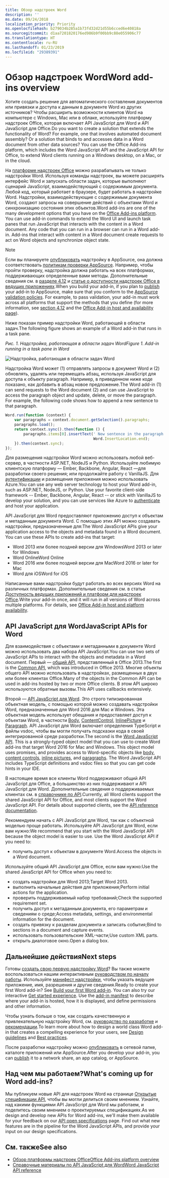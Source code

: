 ```yaml
---
title: Обзор надстроек Word
description: ''
ms.date: 09/24/2018
localization_priority: Priority
ms.openlocfilehash: b279034b285a1b73fd32d21d55b6cced6e40818a
ms.sourcegitcommit: d1aa7201820176ed986b9f00bb9c88e055906c77
ms.translationtype: HT
ms.contentlocale: ru-RU
ms.lasthandoff: 01/23/2019
ms.locfileid: "29389391"
---
```

# <a name="word-add-ins-overview"></a><span data-ttu-id="0dcb2-102">Обзор надстроек Word</span><span class="sxs-lookup"><span data-stu-id="0dcb2-102">Word add-ins overview</span></span>

<span data-ttu-id="0dcb2-p101">Хотите создать решение для автоматического составления документов или привязки и доступа к данным в документе Word из других источников? Чтобы расширить возможности клиентов Word на компьютере с Windows, Mac или в облаке, используйте платформу надстроек Office, которая включает API JavaScript для Word и API JavaScript для Office.</span><span class="sxs-lookup"><span data-stu-id="0dcb2-p101">Do you want to create a solution that extends the functionality of Word? For example, one that involves automated document assembly? Or a solution that binds to and accesses data in a Word document from other data sources? You can use the Office Add-ins platform, which includes the Word JavaScript API and the JavaScript API for Office, to extend Word clients running on a Windows desktop, on a Mac, or in the cloud.</span></span>

<span data-ttu-id="0dcb2-p102">На [платформе надстроек Office](../overview/office-add-ins.md) можно разрабатывать не только надстройки Word. Используя команды надстроек, вы можете расширять интерфейс Word и запускать области задач, которые выполняют сценарий JavaScript, взаимодействующий с содержимым документа. Любой код, который работает в браузере, будет работать в надстройке Word. Надстройки, взаимодействующие с содержимым документа Word, создают запросы на совершение действий с объектами Word и синхронизацию состояния этих объектов.</span><span class="sxs-lookup"><span data-stu-id="0dcb2-p102">Word add-ins are one of the many development options that you have on the [Office Add-ins platform](../overview/office-add-ins.md). You can use add-in commands to extend the Word UI and launch task panes that run JavaScript that interacts with the content in a Word document. Any code that you can run in a browser can run in a Word add-in. Add-ins that interact with content in a Word document create requests to act on Word objects and synchronize object state.</span></span> 

> [!NOTE]
> <span data-ttu-id="0dcb2-p103">Если вы планируете [опубликовать](../publish/publish.md) надстройку в AppSource, она должна соответствовать [политикам проверки AppSource](https://docs.microsoft.com/office/dev/store/validation-policies). Например, чтобы пройти проверку, надстройка должна работать на всех платформах, поддерживающих определенные вами методы. Дополнительные сведения см. в [разделе 4.12](https://docs.microsoft.com/office/dev/store/validation-policies#4-apps-and-add-ins-behave-predictably) и [статье о доступности надстроек Office в ведущих приложениях](../overview/office-add-in-availability.md).</span><span class="sxs-lookup"><span data-stu-id="0dcb2-p103">When you build your add-in, if you plan to [publish](../publish/publish.md) your add-in to AppSource, make sure that you conform to the [AppSource validation policies](https://docs.microsoft.com/office/dev/store/validation-policies). For example, to pass validation, your add-in must work across all platforms that support the methods that you define (for more information, see [section 4.12](https://docs.microsoft.com/office/dev/store/validation-policies#4-apps-and-add-ins-behave-predictably) and the [Office Add-in host and availability page](../overview/office-add-in-availability.md)).</span></span>

<span data-ttu-id="0dcb2-113">Ниже показан пример надстройки Word, работающей в области задач.</span><span class="sxs-lookup"><span data-stu-id="0dcb2-113">The following figure shows an example of a Word add-in that runs in a task pane.</span></span>

<span data-ttu-id="0dcb2-114">*Рис. 1. Надстройка, работающая в области задач Word*</span><span class="sxs-lookup"><span data-stu-id="0dcb2-114">*Figure 1. Add-in running in a task pane in Word*</span></span>

![Надстройка, работающая в области задач Word](../images/word-add-in-show-host-client.png)

<span data-ttu-id="0dcb2-p104">Надстройка Word может (1) отправлять запросы в документ Word и (2) обновлять, удалять или перемещать абзац, используя JavaScript для доступа к объекту paragraph. Например, в приведенном ниже коде показано, как добавить в абзац новое предложение.</span><span class="sxs-lookup"><span data-stu-id="0dcb2-p104">The Word add-in (1) can send requests to the Word document (2) and can use JavaScript to access the paragraph object and update, delete, or move the paragraph. For example, the following code shows how to append a new sentence to that paragraph.</span></span>

```js
Word.run(function (context) {
    var paragraphs = context.document.getSelection().paragraphs;
    paragraphs.load();
    return context.sync().then(function () {
        paragraphs.items[0].insertText(' New sentence in the paragraph.',
                                       Word.InsertLocation.end);
    }).then(context.sync);
});

```

<span data-ttu-id="0dcb2-p105">Для размещения надстройки Word можно использовать любой веб-сервер, в частности ASP.NET, NodeJS и Python. Используйте любимую клиентскую платформу — Ember, Backbone, Angular, React —для разработки своего решения; или продолжайте работу с VanillaJS. Для [аутентификации](../develop/use-the-oauth-authorization-framework-in-an-office-add-in.md) и размещения приложения можно использовать Azure.</span><span class="sxs-lookup"><span data-stu-id="0dcb2-p105">You can use any web server technology to host your Word add-in, such as ASP.NET, NodeJS, or Python. Use your favorite client-side framework -- Ember, Backbone, Angular, React -- or stick with VanillaJS to develop your solution, and you can use services like Azure to [authenticate](../develop/use-the-oauth-authorization-framework-in-an-office-add-in.md) and host your application.</span></span>

<span data-ttu-id="0dcb2-p106">API JavaScript для Word предоставляют приложению доступ к объектам и метаданным документа Word. С помощью этих API можно создавать надстройки, предназначенные для:</span><span class="sxs-lookup"><span data-stu-id="0dcb2-p106">The Word JavaScript APIs give your application access to the objects and metadata found in a Word document. You can use these APIs to create add-ins that target:</span></span>

* <span data-ttu-id="0dcb2-122">Word 2013 или более поздней версии для Windows</span><span class="sxs-lookup"><span data-stu-id="0dcb2-122">Word 2013 or later for Windows</span></span>
* <span data-ttu-id="0dcb2-123">Word Online</span><span class="sxs-lookup"><span data-stu-id="0dcb2-123">Word Online</span></span>
* <span data-ttu-id="0dcb2-124">Word 2016 или более поздней версии для Mac</span><span class="sxs-lookup"><span data-stu-id="0dcb2-124">Word 2016 or later for Mac</span></span>
* <span data-ttu-id="0dcb2-125">Word для iOS</span><span class="sxs-lookup"><span data-stu-id="0dcb2-125">Word for iOS</span></span>

<span data-ttu-id="0dcb2-p107">Написанные вами надстройки будут работать во всех версиях Word на различных платформах. Дополнительные сведения см. в статье [Доступность ведущих приложений и платформ для надстроек Office](../overview/office-add-in-availability.md).</span><span class="sxs-lookup"><span data-stu-id="0dcb2-p107">Write your add-in once, and it will run in all versions of Word across multiple platforms. For details, see [Office Add-in host and platform availability](../overview/office-add-in-availability.md).</span></span>

## <a name="javascript-apis-for-word"></a><span data-ttu-id="0dcb2-128">API JavaScript для Word</span><span class="sxs-lookup"><span data-stu-id="0dcb2-128">JavaScript APIs for Word</span></span>

<span data-ttu-id="0dcb2-129">Для взаимодействия с объектами и метаданными в документе Word можно использовать два набора API JavaScript.</span><span class="sxs-lookup"><span data-stu-id="0dcb2-129">You can use two sets of JavaScript APIs to interact with the objects and metadata in a Word document.</span></span> <span data-ttu-id="0dcb2-130">Первый — [общий API](../reference/javascript-api-for-office.md), представленный в Office 2013.</span><span class="sxs-lookup"><span data-stu-id="0dcb2-130">The first is the [Common API](../reference/javascript-api-for-office.md), which was introduced in Office 2013.</span></span> <span data-ttu-id="0dcb2-131">Многие объекты общего API можно использовать в надстройках, размещенных в двух или более клиентах Office.</span><span class="sxs-lookup"><span data-stu-id="0dcb2-131">Many of the objects in the Common API can be used in add-ins hosted by two or more Office clients.</span></span> <span data-ttu-id="0dcb2-132">В этом API широко используются обратные вызовы.</span><span class="sxs-lookup"><span data-stu-id="0dcb2-132">This API uses callbacks extensively.</span></span>

<span data-ttu-id="0dcb2-p109">Второй — [API JavaScript для Word](../reference/overview/word-add-ins-reference-overview.md). Это строго типизированная объектная модель, с помощью которой можно создавать надстройки Word, предназначенные для Word 2016 для Mac и Windows. Эта объектная модель использует обещания и предоставляет доступ к объектам Word, в частности [Body](/javascript/api/word/word.body), [ContentControl](/javascript/api/word/word.contentcontrol), [InlinePicture](/javascript/api/word/word.inlinepicture) и [Paragraph](/javascript/api/word/word.paragraph). API JavaScript для Word включает определения TypeScript и файлы vsdoc, чтобы вы могли получать подсказки кода в своей интегрированной среде разработки.</span><span class="sxs-lookup"><span data-stu-id="0dcb2-p109">The second is the [Word JavaScript API](../reference/overview/word-add-ins-reference-overview.md). This is a strongly-typed object model that you can use to create Word add-ins that target Word 2016 for Mac and Windows. This object model uses promises, and provides access to Word-specific objects like [body](/javascript/api/word/word.body), [content controls](/javascript/api/word/word.contentcontrol), [inline pictures](/javascript/api/word/word.inlinepicture), and [paragraphs](/javascript/api/word/word.paragraph). The Word JavaScript API includes TypeScript definitions and vsdoc files so that you can get code hints in your IDE.</span></span>

<span data-ttu-id="0dcb2-p110">В настоящее время все клиенты Word поддерживают общий API JavaScript для Office, а большинство из них поддерживают и API JavaScript для Word. Дополнительные сведения о поддерживаемых клиентах см. в [справочнике по API](https://docs.microsoft.com/office/dev/add-ins/reference/javascript-api-for-office?product=word).</span><span class="sxs-lookup"><span data-stu-id="0dcb2-p110">Currently, all Word clients support the shared JavaScript API for Office, and most clients support the Word JavaScript API. For details about supported clients, see the [API reference documentation](https://docs.microsoft.com/office/dev/add-ins/reference/javascript-api-for-office?product=word).</span></span>

<span data-ttu-id="0dcb2-p111">Рекомендуем начать с API JavaScript для Word, так как с объектной моделью проще работать. Используйте API JavaScript для Word, если вам нужно:</span><span class="sxs-lookup"><span data-stu-id="0dcb2-p111">We recommend that you start with the Word JavaScript API because the object model is easier to use. Use the Word JavaScript API if you need to:</span></span>

* <span data-ttu-id="0dcb2-141">получить доступ к объектам в документе Word.</span><span class="sxs-lookup"><span data-stu-id="0dcb2-141">Access the objects in a Word document.</span></span>

<span data-ttu-id="0dcb2-142">Используйте общий API JavaScript для Office, если вам нужно:</span><span class="sxs-lookup"><span data-stu-id="0dcb2-142">Use the shared JavaScript API for Office when you need to:</span></span>

* <span data-ttu-id="0dcb2-143">создать надстройки для Word 2013;</span><span class="sxs-lookup"><span data-stu-id="0dcb2-143">Target Word 2013.</span></span>
* <span data-ttu-id="0dcb2-144">выполнить начальные действия для приложения;</span><span class="sxs-lookup"><span data-stu-id="0dcb2-144">Perform initial actions for the application.</span></span>
* <span data-ttu-id="0dcb2-145">проверить поддерживаемый набор требований;</span><span class="sxs-lookup"><span data-stu-id="0dcb2-145">Check the supported requirement set.</span></span>
* <span data-ttu-id="0dcb2-146">получить доступ к метаданным документа, его параметрам и сведениям о среде;</span><span class="sxs-lookup"><span data-stu-id="0dcb2-146">Access metadata, settings, and environmental information for the document.</span></span>
* <span data-ttu-id="0dcb2-147">создать привязку к разделам документа и записать события;</span><span class="sxs-lookup"><span data-stu-id="0dcb2-147">Bind to sections in a document and capture events.</span></span>
* <span data-ttu-id="0dcb2-148">использовать пользовательские XML-части;</span><span class="sxs-lookup"><span data-stu-id="0dcb2-148">Use custom XML parts.</span></span>
* <span data-ttu-id="0dcb2-149">открыть диалоговое окно.</span><span class="sxs-lookup"><span data-stu-id="0dcb2-149">Open a dialog box.</span></span>

## <a name="next-steps"></a><span data-ttu-id="0dcb2-150">Дальнейшие действия</span><span class="sxs-lookup"><span data-stu-id="0dcb2-150">Next steps</span></span>

<span data-ttu-id="0dcb2-p112">Готовы [создать свою первую надстройку Word](word-add-ins.md)? Вы также можете воспользоваться нашим интерактивным [руководством по началу работы](https://docs.microsoft.com/office/dev/add-ins/?product=Word). Используйте [манифест надстройки](../develop/add-in-manifests.md), чтобы указать ведущее приложение, имя, разрешения и другие сведения.</span><span class="sxs-lookup"><span data-stu-id="0dcb2-p112">Ready to create your first Word add-in? See [Build your first Word add-in](word-add-ins.md). You can also try our interactive [Get started experience](https://docs.microsoft.com/office/dev/add-ins/?product=Word). Use the [add-in manifest](../develop/add-in-manifests.md) to describe where your add-in is hosted, how it is displayed, and define permissions and other information.</span></span>

<span data-ttu-id="0dcb2-155">Чтобы узнать больше о том, как создать качественную и привлекательную надстройку Word, см. [руководство по разработке](../design/add-in-design.md) и [рекомендации](../concepts/add-in-development-best-practices.md).</span><span class="sxs-lookup"><span data-stu-id="0dcb2-155">To learn more about how to design a world class Word add-in that creates a compelling experience for your users, see [Design guidelines](../design/add-in-design.md) and [Best practices](../concepts/add-in-development-best-practices.md).</span></span>

<span data-ttu-id="0dcb2-156">После разработки надстройку можно [опубликовать](../publish/publish.md) в сетевой папке, каталоге приложений или AppSource.</span><span class="sxs-lookup"><span data-stu-id="0dcb2-156">After you develop your add-in, you can [publish](../publish/publish.md) it to a network share, an app catalog, or AppSource.</span></span>

## <a name="whats-coming-up-for-word-add-ins"></a><span data-ttu-id="0dcb2-157">Над чем мы работаем?</span><span class="sxs-lookup"><span data-stu-id="0dcb2-157">What's coming up for Word add-ins?</span></span>

<span data-ttu-id="0dcb2-p113">Мы публикуем новые API для надстроек Word на странице [Открытые спецификации API](https://docs.microsoft.com/office/dev/add-ins/reference/openspec), чтобы вы могли делиться своим мнением. Узнайте, над какими функциями API JavaScript для Word мы работаем, и поделитесь своим мнением о проектируемых спецификациях.</span><span class="sxs-lookup"><span data-stu-id="0dcb2-p113">As we design and develop new APIs for Word add-ins, we'll make them available for your feedback on our [API open specifications](https://docs.microsoft.com/office/dev/add-ins/reference/openspec) page. Find out what new features are in the pipeline for the Word JavaScript APIs, and provide your input on our design specifications.</span></span>

## <a name="see-also"></a><span data-ttu-id="0dcb2-160">См. также</span><span class="sxs-lookup"><span data-stu-id="0dcb2-160">See also</span></span>

* [<span data-ttu-id="0dcb2-161">Обзор платформы надстроек Office</span><span class="sxs-lookup"><span data-stu-id="0dcb2-161">Office Add-ins platform overview</span></span>](../overview/office-add-ins.md)
* [<span data-ttu-id="0dcb2-162">Справочные материалы по API JavaScript для Word</span><span class="sxs-lookup"><span data-stu-id="0dcb2-162">Word JavaScript API reference</span></span>](https://docs.microsoft.com/office/dev/add-ins/reference/overview/word-add-ins-reference-overview)

